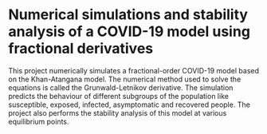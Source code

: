 # Numerical simulations and stability analysis of a COVID-19 model using fractional derivatives

This project numerically simulates a fractional-order COVID-19 model based on the Khan-Atangana model. The numerical method used to solve the equations is called the Grunwald-Letnikov derivative. The simulation predicts the behaviour of different subgroups of the population like susceptible, exposed, infected, asymptomatic and recovered people. The project also performs the stability analysis of this model at various equilibrium points.

